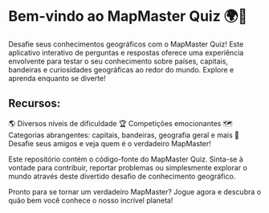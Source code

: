 # Bem-vindo ao MapMaster Quiz 🌍🧠

Desafie seus conhecimentos geográficos com o MapMaster Quiz! Este aplicativo interativo de perguntas e respostas oferece uma experiência envolvente para testar o seu conhecimento sobre países, capitais, bandeiras e curiosidades geográficas ao redor do mundo. Explore e aprenda enquanto se diverte!

## Recursos:
🌎 Diversos níveis de dificuldade
🏆 Competições emocionantes
🗺️ Categorias abrangentes: capitais, bandeiras, geografia geral e mais
👥 Desafie seus amigos e veja quem é o verdadeiro MapMaster!

Este repositório contém o código-fonte do MapMaster Quiz. Sinta-se à vontade para contribuir, reportar problemas ou simplesmente explorar o mundo através deste divertido desafio de conhecimento geográfico.

Pronto para se tornar um verdadeiro MapMaster? Jogue agora e descubra o quão bem você conhece o nosso incrível planeta!
